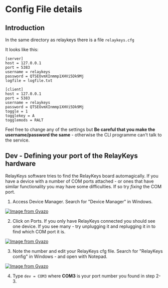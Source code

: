 # Config File details

## Introduction

In the same directory as relaykeys there is a file ``relaykeys.cfg`` 

It looks like this:

	[server]
	host = 127.0.0.1
	port = 5383
	username = relaykeys
	password = QTSEOvmXInmmp1XHVi5Dk9Mj
	logfile = logfile.txt

	[client]
	host = 127.0.0.1
	port = 5383
	username = relaykeys
	password = QTSEOvmXInmmp1XHVi5Dk9Mj
	toggle = 1
	togglekey = A
	togglemods = RALT


Feel free to change any of the settings but **Be careful that you make the username/password the same** - otherwise the CLI programme can't talk to the service. 


## Dev - Defining your port of the RelayKeys hardware


RelayKeys software tries to find the RelayKeys board automagically. If you have a device with a number of COM ports attached - or ones that have similar functionality you may have some difficulties. If so try *fixing* the COM port.

1. Access Device Manager. Search for "Device Manager" in Windows. 

[![Image from Gyazo](https://i.gyazo.com/0b327be4a6ad9ea569da378e1f1d7a1a.gif)](https://gyazo.com/0b327be4a6ad9ea569da378e1f1d7a1a)

2. Click on Ports. If you only have RelayKeys connected you should see one device. If you see many - try unplugging it and replugging it in to find which COM port it is. 

[![Image from Gyazo](https://i.gyazo.com/0b327be4a6ad9ea569da378e1f1d7a1a.gif)](https://gyazo.com/0b327be4a6ad9ea569da378e1f1d7a1a)

3. Note the number and edit your RelayKeys cfg file. Search for "RelayKeys config" in Windows - and open with Notepad. 

[![Image from Gyazo](https://i.gyazo.com/427603ca7c287942ad92ccd823c0f64d.gif)](https://gyazo.com/427603ca7c287942ad92ccd823c0f64d)

4. Type ``dev = COM3`` where **COM3** is your port number you found in step 2-3. 

